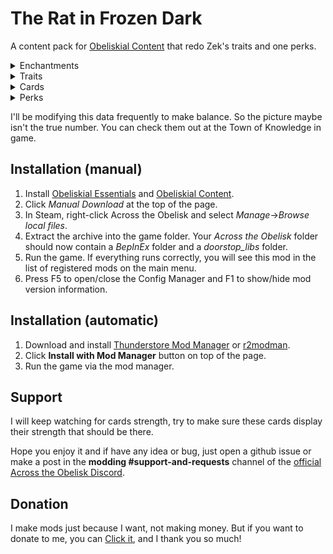 # The Rat in Frozen Dark

A content pack for [Obeliskial Content](https://across-the-obelisk.thunderstore.io/package/meds/Obeliskial_Content/) that redo Zek's traits and one perks.

<details>
<summary>Enchantments</summary>

### Enchantments

![Cursemancy](https://github.com/4AleRoL4/ATO-The_Rat_in_Frozen_Dark/blob/main/Picture/cursemancy.png?raw=true)

![Death's Embrace](https://github.com/4AleRoL4/ATO-The_Rat_in_Frozen_Dark/blob/main/Picture/deaths_embrace.png?raw=true)
</details>

<details>
<summary>Traits</summary>

### Level 3

Dark Feast: Dark +2. Dark on enemies reduces shadow resistance 1.5% per charge. At the start of your turn, reduce the cost of the cards in your hand by 1 (2) until they are discarded if you have 5 (20) Dark stack.

Frozen Dark: Dark +1. You have corrupted Cold cards (Find them at Magic forge). Chill on enemies max charge is 100. When you play a \"Shadow Spell\" card, apply 1 Scourge and 1 Chill to all monster. When you play a \"Cold Spell\" card, refund 1 Energy and apply 1 Dark to all monster. (4 times/turn)

### Level 5

Curse Power: Heal yourself for 15% of the damage done. Dark on this hero explodes at 44 charges, cannot be dispelled unless specified, don't reduce Shadow resistance and increases All damage done 10% per charge.

PS: Can't transfer dark too.

Darkest Abyss: Dark +2. Dark on enemies increases the damage of the dark explosion by 5% per charge. Increase the 30% final damage of dark explosion.
</details>

<details>
<summary>Cards</summary>

### Cards

![Shatter](https://github.com/4AleRoL4/ATO-The_Rat_in_Frozen_Dark/blob/main/Picture/shatter.png?raw=true)

And 6 more cards.

Cards List: **Blizzard**, **Frost Nova**, **Frostbolt**, **Rain**, **Winter is Coming**, **Winter Orb**.

PS: New cards need the trait of **Frozen Dark** then you can craft them in town.
</details>

<details>
<summary>Perks</summary>

### Perks

The fourth Chill perk: Chill on enemies increases Dark explosion 0.1 more damage per 20 charges.

And the third Dark's description.
</details>

I'll be modifying this data frequently to make balance. So the picture maybe isn't the true number. You can check them out at the Town of Knowledge in game.

## Installation (manual)

1. Install [Obeliskial Essentials](https://across-the-obelisk.thunderstore.io/package/meds/Obeliskial_Essentials/) and [Obeliskial Content](https://across-the-obelisk.thunderstore.io/package/meds/Obeliskial_Content/).
2. Click _Manual Download_ at the top of the page.
3. In Steam, right-click Across the Obelisk and select _Manage_->_Browse local files_.
4. Extract the archive into the game folder. Your _Across the Obelisk_ folder should now contain a _BepInEx_ folder and a _doorstop\_libs_ folder.
5. Run the game. If everything runs correctly, you will see this mod in the list of registered mods on the main menu.
6. Press F5 to open/close the Config Manager and F1 to show/hide mod version information.

## Installation (automatic)

1. Download and install [Thunderstore Mod Manager](https://www.overwolf.com/app/Thunderstore-Thunderstore_Mod_Manager) or [r2modman](https://across-the-obelisk.thunderstore.io/package/ebkr/r2modman/).
2. Click **Install with Mod Manager** button on top of the page.
3. Run the game via the mod manager.

## Support

I will keep watching for cards strength, try to make sure these cards display their strength that should be there.

Hope you enjoy it and if have any idea or bug, just open a github issue or make a post in the **modding #support-and-requests** channel of the [official Across the Obelisk Discord](https://discord.gg/across-the-obelisk-679706811108163701).

## Donation

I make mods just because I want, not making money. But if you want to donate to me, you can [Click it](https://ko-fi.com/shazixnar), and I thank you so much!